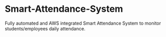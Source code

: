 # Smart-Attendance-System
Fully automated and AWS integrated Smart Attendance System to monitor students/employees daily attendance.
